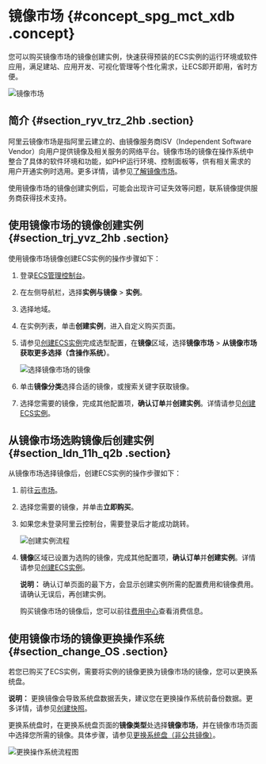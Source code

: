 # 镜像市场 {#concept_spg_mct_xdb .concept}

您可以购买镜像市场的镜像创建实例，快速获得预装的ECS实例的运行环境或软件应用，满足建站、应用开发、可视化管理等个性化需求，让ECS即开即用，省时方便。

![镜像市场](http://static-aliyun-doc.oss-cn-hangzhou.aliyuncs.com/assets/img/9711/15643735294649_zh-CN.png)

## 简介 {#section_ryv_trz_2hb .section}

阿里云镜像市场是指阿里云建立的、由镜像服务商ISV（Independent Software Vendor）向用户提供镜像及相关服务的网络平台。镜像市场的镜像在操作系统中整合了具体的软件环境和功能，如PHP运行环境、控制面板等，供有相关需求的用户开通实例时选用。更多详情，请参见[了解镜像市场](https://help.aliyun.com/knowledge_detail/41987.html)。

使用镜像市场的镜像创建实例后，可能会出现许可证失效等问题，联系镜像提供服务商获得技术支持。

## 使用镜像市场的镜像创建实例 {#section_trj_yvz_2hb .section}

使用镜像市场镜像创建ECS实例的操作步骤如下：

1.  登录[ECS管理控制台](https://ecs.console.aliyun.com)。
2.  在左侧导航栏，选择**实例与镜像** \> **实例**。
3.  选择地域。
4.  在实例列表，单击**创建实例**，进入自定义购买页面。
5.  请参见[创建ECS实例](../cn.zh-CN/个人版快速入门/创建ECS实例.md#)完成选型配置，在**镜像**区域，选择**镜像市场** \> **从镜像市场获取更多选择（含操作系统）**。

    ![选择镜像市场的镜像](http://static-aliyun-doc.oss-cn-hangzhou.aliyuncs.com/assets/img/9711/156437352932602_zh-CN.png)

6.  单击**镜像分类**选择合适的镜像，或搜索关键字获取镜像。
7.  选择您需要的镜像，完成其他配置项，**确认订单**并**创建实例**。详情请参见[创建ECS实例](../cn.zh-CN/个人版快速入门/创建ECS实例.md#)。

## 从镜像市场选购镜像后创建实例 {#section_ldn_11h_q2b .section}

从镜像市场选择镜像后，创建ECS实例的操作步骤如下：

1.  前往[云市场](https://market.aliyun.com/products/)。
2.  选择您需要的镜像，并单击**立即购买**。
3.  如果您未登录阿里云控制台，需要登录后才能成功跳转。

    ![创建实例流程](http://static-aliyun-doc.oss-cn-hangzhou.aliyuncs.com/assets/img/9711/15643735294653_zh-CN.png)

4.  **镜像**区域已设置为选购的镜像，完成其他配置项，**确认订单**并**创建实例**。详情请参见[创建ECS实例](../cn.zh-CN/个人版快速入门/创建ECS实例.md#)。

    **说明：** 确认订单页面的最下方，会显示创建实例所需的配置费用和镜像费用。请确认无误后，再创建实例。

    购买镜像市场的镜像后，您可以前往[费用中心](https://expense.console.aliyun.com/)查看消费信息。


## 使用镜像市场的镜像更换操作系统 {#section_change_OS .section}

若您已购买了ECS实例，需要将实例的镜像更换为镜像市场的镜像，您可以更换系统盘。

**说明：** 更换镜像会导致系统盘数据丢失，建议您在更换操作系统前备份数据。更多详情，请参见[创建快照](cn.zh-CN/快照/使用快照/创建快照.md#)。

更换系统盘时，在更换系统盘页面的**镜像类型**处选择**镜像市场**，并在镜像市场页面中选择您所需的镜像。具体步骤，请参见[更换系统盘（非公共镜像）](cn.zh-CN/块存储/云盘/更换系统盘/更换系统盘（非公共镜像）.md#)。

![更换操作系统流程图](http://static-aliyun-doc.oss-cn-hangzhou.aliyuncs.com/assets/img/9711/15643735304654_zh-CN.png)

